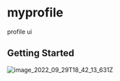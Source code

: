 # myprofile

profile ui

## Getting Started

![image_2022_09_29T18_42_13_631Z](https://user-images.githubusercontent.com/65438013/193399709-8a20dbf8-4cc4-40d1-8f7e-2e51dd9d705b.png)